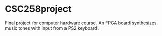# CSC258project
Final project for computer hardware course.  An FPGA board synthesizes music tones with input from a PS2 keyboard.

